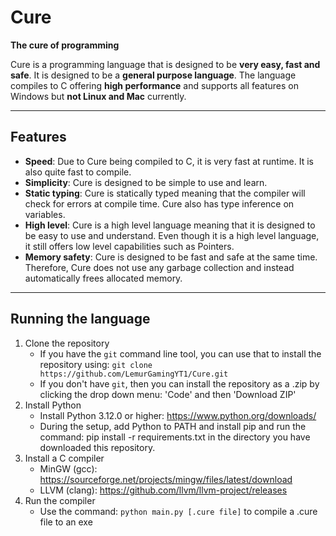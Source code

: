 # Cure
 **The cure of programming**

Cure is a programming language that is designed to be **very easy, fast and safe**. It is designed to be a **general purpose language**. The language compiles to C offering **high performance** and supports all features on Windows but **not Linux and Mac** currently.

---

## Features
- **Speed**: Due to Cure being compiled to C, it is very fast at runtime. It is also quite fast to compile.
- **Simplicity**: Cure is designed to be simple to use and learn.
- **Static typing**: Cure is statically typed meaning that the compiler will check for errors at compile time. Cure also has type inference on variables.
- **High level**: Cure is a high level language meaning that it is designed to be easy to use and understand. Even though it is a high level language, it still offers low level capabilities such as Pointers.
- **Memory safety**: Cure is designed to be fast and safe at the same time. Therefore, Cure does not use any garbage collection and instead automatically frees allocated memory.

---

## Running the language
1. Clone the repository
    - If you have the `git` command line tool, you can use that to install the repository using: `git clone https://github.com/LemurGamingYT1/Cure.git`
    - If you don't have `git`, then you can install the repository as a .zip by clicking the drop down menu: 'Code' and then 'Download ZIP'
2. Install Python
    - Install Python 3.12.0 or higher: https://www.python.org/downloads/
    - During the setup, add Python to PATH and install pip and run the command: pip install -r requirements.txt in the directory you have downloaded this repository.
3. Install a C compiler
    - MinGW (gcc): https://sourceforge.net/projects/mingw/files/latest/download
    - LLVM (clang): https://github.com/llvm/llvm-project/releases
4. Run the compiler
    - Use the command: `python main.py [.cure file]` to compile a .cure file to an exe
